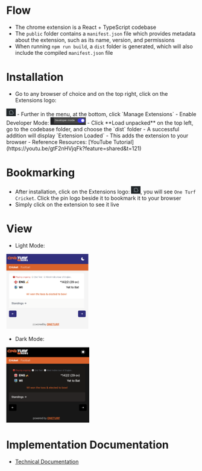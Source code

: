 # Flow

- The chrome extension is a React + TypeScript codebase
- The `public` folder contains a `manifest.json` file which provides metadata about the extension, such as its name, version, and permissions
- When running `npm run build`, a `dist` folder is generated, which will also include the compiled `manifest.json` file

# Installation

- Go to any browser of choice and on the top right, click on the Extensions logo: 
<img src="image-2.png" alt="Extensions Logo" height="20">
- Further in the menu, at the bottom, click `Manage Extensions`
- Enable Developer Mode: 
<img src="image-3.png" alt="Enable Developer Mode" height="20">
- Click **Load unpacked** on the top left, go to the codebase folder, and choose the `dist` folder
- A successful addition will display `Extension Loaded`
- This adds the extension to your browser
- Reference Resources: [YouTube Tutorial](https://youtu.be/gtF2nHVjqFk?feature=shared&t=121)

# Bookmarking

- After installation, click on the Extensions logo: 
<img src="image-2.png" alt="Extensions Logo" height="20">, you will see `One Turf Cricket`. Click the pin logo beside it to bookmark it to your browser
- Simply click on the extension to see it live

# View

- Light Mode: 
<img src="image-1.png" alt="Light Mode" height="200">

- Dark Mode:
<img src="image.png" alt="Dark Mode" height="200">

# Implementation Documentation

- [Technical Documentation](https://docs.google.com/document/d/1mNihqPlbcD_SWOhXUYSXFok4iNyHpVQuben8BiV0oao/edit?usp=sharing)